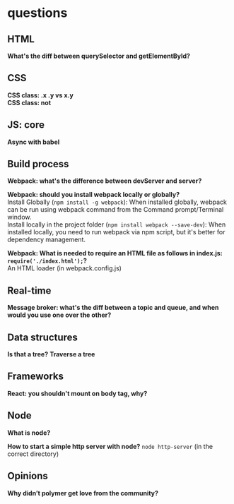 # questions


## HTML

**What's the diff between querySelector and getElementById?** 

## CSS
 
**CSS class: .x .y vs x.y**  
**CSS class: not** 

## JS: core

**Async with babel**

## Build process

**Webpack: what's the difference between devServer and server?**

**Webpack: should you install webpack locally or globally?**  
Install Globally (`npm install -g webpack`):
When installed globally, webpack can be run using webpack command from the Command prompt/Terminal window.  
Install locally in the project folder (`npm install webpack --save-dev`):
When installed locally, you need to run webpack via npm script, but it's better for dependency management.

**Webpack: What is needed to require an HTML file as follows in index.js: `require('./index.html');`?**  
An HTML loader (in webpack.config.js)

## Real-time

**Message broker: what's the diff between a topic and queue, and when would you use one over the other?**  

## Data structures

**Is that a tree?**
**Traverse a tree**

## Frameworks 

**React: you shouldn't mount on body tag, why?**

## Node

**What is node?**

**How to start a simple http server with node?**
`node http-server` (in the correct directory)

## Opinions  

**Why didn’t polymer get love from the community?**

